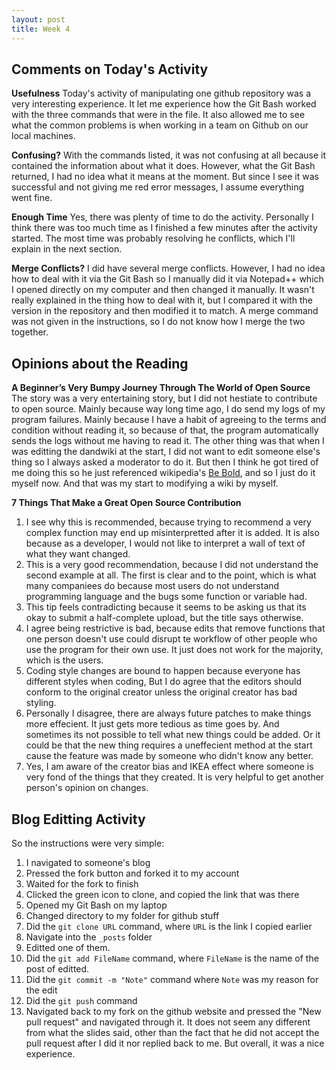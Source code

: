 ```yaml
---
layout: post
title: Week 4
---
```


Comments on Today's Activity
------
**Usefulness**
Today's activity of manipulating one github repository was a very interesting experience. It let me experience how the Git Bash worked with the three commands that were in the file. It also allowed me to see what the common problems is when working in a team on Github on our local machines. 

**Confusing?**
With the commands listed, it was not confusing at all because it contained the information about what it does. However, what the Git Bash returned, I had no idea what it means at the moment. But since I see it was successful and not giving me red error messages, I assume everything went fine. 

**Enough Time**
Yes, there was plenty of time to do the activity. Personally I think there was too much time as I finished a few minutes after the activity started. The most time was probably resolving he conflicts, which I'll explain in the next section.

**Merge Conflicts?**
I did have several merge conflicts. However, I had no idea how to deal with it via the Git Bash so I manually did it via Notepad++ which I opened directly on my computer and then changed it manually. It wasn't really explained in the thing how to deal with it, but I compared it with the version in the repository and then modified it to match. A merge command was not given in the instructions, so I do not know how I merge the two together.

Opinions about the Reading
------
**A Beginner’s Very Bumpy Journey Through The World of Open Source**
The story was a very entertaining story, but I did not hestiate to contribute to open source. Mainly because way long time ago, I do send my logs of my program failures. Mainly because I have a habit of agreeing to the terms and condition without reading it, so because of that, the program automatically sends the logs without me having to read it. The other thing was that when I was editting the dandwiki at the start, I did not want to edit someone else's thing so I always asked a moderator to do it. But then I think he got tired of me doing this so he just referenced wikipedia's [Be Bold](https://en.wikipedia.org/wiki/Wikipedia:Be_bold), and so I just do it myself now. And that was my start to modifying a wiki by myself.

**7 Things That Make a Great Open Source Contribution**
1. I see why this is recommended, because trying to recommend a very complex function may end up misinterpretted after it is added. It is also because as a developer, I would not like to interpret a wall of text of what they want changed.
2. This is a very good recommendation, because I did not understand the second example at all. The first is clear and to the point, which is what many companiees do because most users do not understand programming language and the bugs some function or variable had.
3. This tip feels contradicting because it seems to be asking us that its okay to submit a half-complete upload, but the title says otherwise.
4. I agree being restrictive is bad, because edits that remove functions that one person doesn't use could disrupt te workflow of other people who use the program for their own use. It just does not work for the majority, which is the users.
5. Coding style changes are bound to happen because everyone has different styles when coding, But I do agree that the editors should conform to the original creator unless the original creator has bad styling.
6. Personally I disagree, there are always future patches to make things more effecient. It just gets more tedious as time goes by. And sometimes its not possible to tell what new things could be added. Or it could be that the new thing requires a uneffecient method at the start cause the feature was made by someone who didn't know any better.
7. Yes, I am aware of the creator bias and IKEA effect where someone is very fond of the things that they created. It is very helpful to get another person's opinion on changes.

Blog Editting Activity
------
So the instructions were very simple:
1. I navigated to someone's blog
2. Pressed the fork button and forked it to my account
3. Waited for the fork to finish
4. Clicked the green icon to clone, and copied the link that was there
5. Opened my Git Bash on my laptop
6. Changed directory to my folder for github stuff
7. Did the `git clone URL` command, where `URL` is the link I copied earlier
8. Navigate into the `_posts` folder
9. Editted one of them.
10. Did the `git add FileName` command, where `FileName` is the name of the post of editted.
11. Did the `git commit -m "Note"` command where `Note` was my reason for the edit
12. Did the `git push` command
13. Navigated back to my fork on the github website and pressed the "New pull request" and navigated through it.
It does not seem any different from what the slides said, other than the fact that he did not accept the pull request after I did it nor replied back to me. But overall, it was a nice experience.
